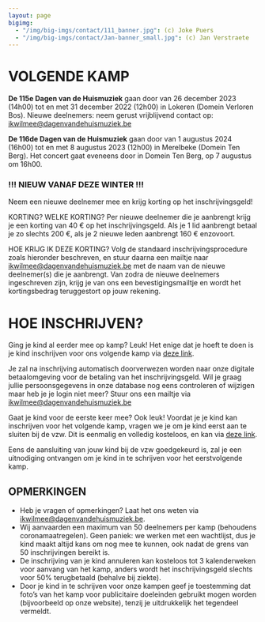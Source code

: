 ```yaml
---
layout: page
bigimg:
  - "/img/big-imgs/contact/111_banner.jpg": (c) Joke Puers
  - "/img/big-imgs/contact/Jan-banner_small.jpg": (c) Jan Verstraete
---
```


# VOLGENDE KAMP

**De 115e Dagen van de Huismuziek** gaan door van 26 december 2023 (14h00) tot en met 31 december 2022 (12h00) in Lokeren (Domein Verloren Bos). Nieuwe deelnemers: neem gerust vrijblijvend contact op: ikwilmee@dagenvandehuismuziek.be

**De 116de Dagen van de Huismuziek** gaan door van 1 augustus 2024 (16h00) tot en met 8 augustus 2023 (12h00) in Merelbeke (Domein Ten Berg). Het concert gaat eveneens door in Domein Ten Berg, op 7 augustus om 16h00. 

### !!! NIEUW VANAF DEZE WINTER !!!
Neem een nieuwe deelnemer mee en krijg korting op het inschrijvingsgeld! 

KORTING? WELKE KORTING?
Per nieuwe deelnemer die je aanbrengt krijg je een korting van 40 € op het inschrijvingsgeld. 
Als je 1 lid aanbrengt betaal je zo slechts 200 €, als je 2 nieuwe leden aanbrengt 160 € enzovoort.

HOE KRIJG IK DEZE KORTING?
Volg de standaard inschrijvingsprocedure zoals hieronder beschreven, en stuur daarna een mailtje naar ikwilmee@dagenvandehuismuziek.be met de naam van de nieuwe deelnemer(s) die je aanbrengt. Van zodra de nieuwe deelnemers ingeschreven zijn, krijg je van ons een bevestigingsmailtje en wordt het kortingsbedrag teruggestort op jouw rekening.


# HOE INSCHRIJVEN?
Ging je kind al eerder mee op kamp? Leuk!
Het enige dat je hoeft te doen is je kind inschrijven voor ons volgende kamp via [deze link](https://app.assistonline.eu/mvc/activity?key=5a8c9d67-0eed-4a46-a1fc-c284203bb198). 

Je zal na inschrijving automatisch doorverwezen worden naar onze digitale betaalomgeving voor de betaling van het inschrijvingsgeld.
Wil je graag jullie persoonsgegevens in onze database nog eens controleren of wijzigen maar heb je je login niet meer? Stuur ons een mailtje via ikwilmee@dagenvandehuismuziek.be

Gaat je kind voor de eerste keer mee? Ook leuk!
Voordat je je kind kan inschrijven voor het volgende kamp, vragen we je om je kind eerst aan te sluiten bij de vzw. Dit is eenmalig en volledig kosteloos, en kan via [deze link](https://www.mijnassist.be/NL/3d894289-0304-4cb7-9e7c-07b6f9ec7c8a/waitinglist/subscribe).

Eens de aansluiting van jouw kind bij de vzw goedgekeurd is, zal je een uitnodiging ontvangen om je kind in te schrijven voor het eerstvolgende kamp.

## OPMERKINGEN
* Heb je vragen of opmerkingen? Laat het ons weten via ikwilmee@dagenvandehuismuziek.be.
* Wij aanvaarden een maximum van 50 deelnemers per kamp (behoudens coronamaatregelen). Geen paniek: we werken met een wachtlijst, dus je kind maakt altijd kans om nog mee te kunnen, ook nadat de grens van 50 inschrijvingen bereikt is.
* De inschrijving van je kind annuleren kan kosteloos tot 3 kalenderweken voor aanvang van het kamp, anders wordt het inschrijvingsgeld slechts voor 50% terugbetaald (behalve bij ziekte).
* Door je kind in te schrijven voor onze kampen geef je toestemming dat foto’s van het kamp voor publicitaire doeleinden gebruikt mogen worden (bijvoorbeeld op onze website), tenzij je uitdrukkelijk het tegendeel vermeldt.

